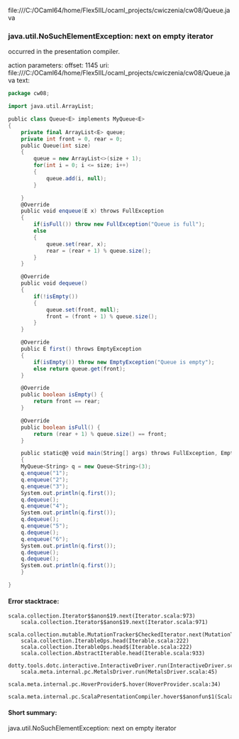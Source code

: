 file:///C:/OCaml64/home/Flex5IIL/ocaml_projects/cwiczenia/cw08/Queue.java
### java.util.NoSuchElementException: next on empty iterator

occurred in the presentation compiler.

action parameters:
offset: 1145
uri: file:///C:/OCaml64/home/Flex5IIL/ocaml_projects/cwiczenia/cw08/Queue.java
text:
```scala
package cw08;

import java.util.ArrayList;

public class Queue<E> implements MyQueue<E>
{
    private final ArrayList<E> queue;
    private int front = 0, rear = 0;
    public Queue(int size)
    {
        queue = new ArrayList<>(size + 1);
        for(int i = 0; i <= size; i++)
        {
            queue.add(i, null);
        }

    }
    @Override
    public void enqueue(E x) throws FullException
    {
        if(isFull()) throw new FullException("Queue is full");
        else
        {
            queue.set(rear, x);
            rear = (rear + 1) % queue.size();
        }
    }

    @Override
    public void dequeue()
    {
        if(!isEmpty())
        {
            queue.set(front, null);
            front = (front + 1) % queue.size();
        }
    }

    @Override
    public E first() throws EmptyException
    {
        if(isEmpty()) throw new EmptyException("Queue is empty");
        else return queue.get(front);
    }

    @Override
    public boolean isEmpty() {
        return front == rear;
    }

    @Override
    public boolean isFull() {
        return (rear + 1) % queue.size() == front;
    }

    public static@@ void main(String[] args) throws FullException, EmptyException
    {
    MyQueue<String> q = new Queue<String>(3);
    q.enqueue("1");
    q.enqueue("2");
    q.enqueue("3");
    System.out.println(q.first());
    q.dequeue();
    q.enqueue("4");
    System.out.println(q.first());
    q.dequeue();
    q.enqueue("5");
    q.dequeue();
    q.enqueue("6");
    System.out.println(q.first());
    q.dequeue();
    q.dequeue();
    System.out.println(q.first());
    }

}


```



#### Error stacktrace:

```
scala.collection.Iterator$$anon$19.next(Iterator.scala:973)
	scala.collection.Iterator$$anon$19.next(Iterator.scala:971)
	scala.collection.mutable.MutationTracker$CheckedIterator.next(MutationTracker.scala:76)
	scala.collection.IterableOps.head(Iterable.scala:222)
	scala.collection.IterableOps.head$(Iterable.scala:222)
	scala.collection.AbstractIterable.head(Iterable.scala:933)
	dotty.tools.dotc.interactive.InteractiveDriver.run(InteractiveDriver.scala:168)
	scala.meta.internal.pc.MetalsDriver.run(MetalsDriver.scala:45)
	scala.meta.internal.pc.HoverProvider$.hover(HoverProvider.scala:34)
	scala.meta.internal.pc.ScalaPresentationCompiler.hover$$anonfun$1(ScalaPresentationCompiler.scala:342)
```
#### Short summary: 

java.util.NoSuchElementException: next on empty iterator
